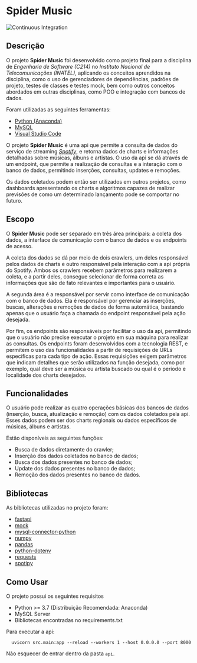 # Spider Music

![Continuous Integration](https://github.com/JoaoGustavoRogel/api-data-c214/workflows/Continuous%20Integration/badge.svg)

## Descrição

O projeto **Spider Music** foi desenvolvido como projeto final para a disciplina de *Engenharia de Software (C214)* no *Instituto Nacional de Telecomunicações (INATEL)*, aplicando os conceitos aprendidos na disciplina, como o uso de gerenciadores de dependências, padrões de projeto, testes de classes e testes mock, bem como outros conceitos abordados em outras disciplinas, como POO e integração com bancos de dados.

Foram utilizadas as seguintes ferramentas:

* [Python (Anaconda)](https://www.anaconda.com/products/individual)
* [MySQL](https://www.mysql.com/)
* [Visual Studio Code](https://code.visualstudio.com/)

O projeto **Spider Music** é uma api que permite a consulta de dados do serviço de streaming *[Spotify](https://www.spotify.com/br/)*, e retorna dados de charts e informações detalhadas sobre músicas, álbuns e artistas. O uso da api se dá através de um endpoint, que permite a realização de consultas e a interação com o banco de dados, permitindo inserções, consultas, updates e remoções.

Os dados coletados podem então ser utilizados em outros projetos, como dashboards apresentando os charts e algoritmos capazes de realizar previsões de como um determinado lançamento pode se comportar no futuro.

## Escopo

O **Spider Music** pode ser separado em três área principais: a coleta dos dados, a interface de comunicação com o banco de dados e os endpoints de acesso.

A coleta dos dados se dá por meio de dois crawlers, um deles responsável pelos dados de charts e outro responsável pela interação com a api própria do Spotify. Ambos os crawlers recebem parâmetros para realizarem a coleta, e a partir deles, consegue selecionar de forma correta as informações que são de fato relevantes e importantes para o usuário. 

A segunda área é a responsável por servir como interface de comunicação com o banco de dados. Ela é responsável por gerenciar as inserções, buscas, alterações e remoções de dados de forma automática, bastando apenas que o usuário faça a chamada do endpoint responsável pela ação desejada. 

Por fim, os endpoints são responsáveis por facilitar o uso da api, permitindo que o usuário não precise executar o projeto em sua máquina para realizar as consultas. Os endpoints foram desenvolvidos com a tecnologia REST, e permitem o uso das funcionalidades a partir de requisições de URLs específicas para cada tipo de ação. Essas requisições exigem parâmetros que indicam detalhes que serão utilizados na função desejada, como por exemplo, qual deve ser a música ou artista buscado ou qual é o período e localidade dos charts desejados.

## Funcionalidades

O usuário pode realizar as quatro operações básicas dos bancos de dados (inserção, busca, atualização e remoção) com os dados coletados pela api. Esses dados podem ser dos charts regionais ou dados específicos de músicas, álbuns e artistas.

Estão disponíveis as seguintes funções:

* Busca de dados diretamente do crawler;
* Inserção dos dados coletados no banco de dados;
* Busca dos dados presentes no banco de dados;
* Update dos dados presentes no banco de dados;
* Remoção dos dados presentes no banco de dados.

## Bibliotecas

As bibliotecas utilizadas no projeto foram:

* [fastapi](https://pypi.org/project/fastapi/)
* [mock](https://pypi.org/project/mock/)
* [mysql-connector-python](https://pypi.org/project/mysql-connector-python/)
* [numpy](https://pypi.org/project/numpy/)
* [pandas](https://pypi.org/project/pandas/)
* [python-dotenv](https://pypi.org/project/python-dotenv/)
* [requests](https://pypi.org/project/requests/)
* [spotipy](https://pypi.org/project/spotipy/)

## Como Usar

O projeto possui os seguintes requisitos

* Python >= 3.7 (Distribuição Recomendada: Anaconda)
* MySQL Server
* Bibliotecas encontradas no requirements.txt

Para executar a api:

```
  uvicorn src.main:app --reload --workers 1 --host 0.0.0.0 --port 8000
```
Não esquecer de entrar dentro da pasta `api`.
